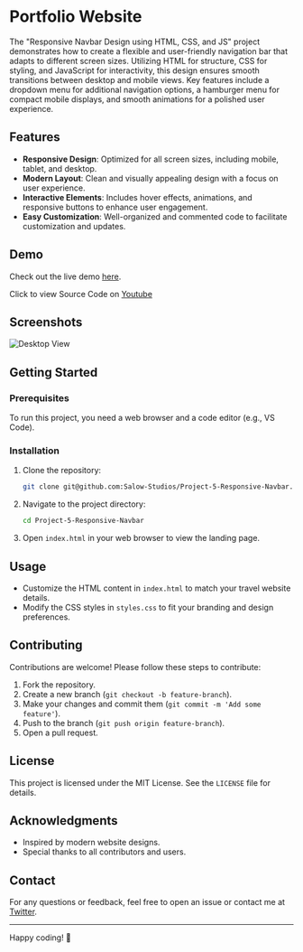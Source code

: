 # Portfolio Website

The "Responsive Navbar Design using HTML, CSS, and JS" project demonstrates how to create a flexible and user-friendly navigation bar that adapts to different screen sizes. Utilizing HTML for structure, CSS for styling, and JavaScript for interactivity, this design ensures smooth transitions between desktop and mobile views. Key features include a dropdown menu for additional navigation options, a hamburger menu for compact mobile displays, and smooth animations for a polished user experience.

## Features

- **Responsive Design**: Optimized for all screen sizes, including mobile, tablet, and desktop.
- **Modern Layout**: Clean and visually appealing design with a focus on user experience.
- **Interactive Elements**: Includes hover effects, animations, and responsive buttons to enhance user engagement.
- **Easy Customization**: Well-organized and commented code to facilitate customization and updates.

## Demo

Check out the live demo [here](https://salow-studios.github.io/Project-5-Responsive-Navbar/).

Click to view Source Code on [Youtube](https://youtu.be/4f8aQuKCH2M)

## Screenshots

![Desktop View](YN.png)

## Getting Started

### Prerequisites

To run this project, you need a web browser and a code editor (e.g., VS Code).

### Installation

1. Clone the repository:
    ```bash
    git clone git@github.com:Salow-Studios/Project-5-Responsive-Navbar.git
    ```

2. Navigate to the project directory:
    ```bash
    cd Project-5-Responsive-Navbar
    ```

3. Open `index.html` in your web browser to view the landing page.

## Usage

- Customize the HTML content in `index.html` to match your travel website details.
- Modify the CSS styles in `styles.css` to fit your branding and design preferences.

## Contributing

Contributions are welcome! Please follow these steps to contribute:

1. Fork the repository.
2. Create a new branch (`git checkout -b feature-branch`).
3. Make your changes and commit them (`git commit -m 'Add some feature'`).
4. Push to the branch (`git push origin feature-branch`).
5. Open a pull request.

## License

This project is licensed under the MIT License. See the `LICENSE` file for details.

## Acknowledgments

- Inspired by modern website designs.
- Special thanks to all contributors and users.

## Contact

For any questions or feedback, feel free to open an issue or contact me at [Twitter](https://x.com/SalowStudios).

---

Happy coding! 🚀